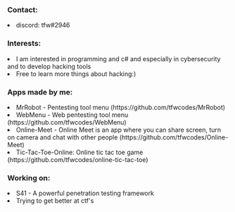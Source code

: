 ### Contact:

<li> discord: tfw#2946

### Interests:

<li> I am interested in programming and c# and especially in cybersecurity and to develop hacking tools
<li> Free to learn more things about hacking:)

  
### Apps made by me:
  <li> MrRobot - Pentesting tool menu (https://github.com/tfwcodes/MrRobot)
  <li> WebMenu - Web pentesting tool menu (https://github.com/tfwcodes/WebMenu)
  <li> Online-Meet - Online Meet is an app where you can share screen, turn on camera and chat with other people (https://github.com/tfwcodes/Online-Meet)
  <li> Tic-Tac-Toe-Online: Online tic tac toe game (https://github.com/tfwcodes/online-tic-tac-toe)
    
    
### Working on:
    
<li> S41 - A powerful penetration testing framework
<li> Trying to get better at ctf's
